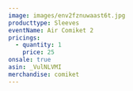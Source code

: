 ```yaml
---
image: images/env2fznuwaast6t.jpg
producttype: Sleeves
eventName: Air Comiket 2
pricings:
  - quantity: 1
    price: 25
onsale: true
asin: _VulNLVMI
merchandise: comiket
---
```

